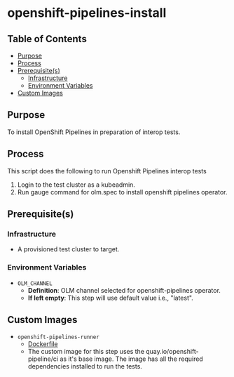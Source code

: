 # openshift-pipelines-install<!-- omit from toc -->

## Table of Contents<!-- omit from toc -->
- [Purpose](#purpose)
- [Process](#process)
- [Prerequisite(s)](#prerequisites)
  - [Infrastructure](#infrastructure)
  - [Environment Variables](#environment-variables)
- [Custom Images](#custom-images)

## Purpose

To install OpenShift Pipelines in preparation of interop tests.

## Process

This script does the following to run Openshift Pipelines interop tests
1. Login to the test cluster as a kubeadmin.
2. Run gauge command for olm.spec to install openshift pipelines operator.

## Prerequisite(s)

### Infrastructure

- A provisioned test cluster to target.
 
### Environment Variables

- `OLM_CHANNEL`
  - **Definition**: OLM channel selected for openshift-pipelines operator.
  - **If left empty**: This step will use default value i.e., "latest".
  
## Custom Images

- `openshift-pipelines-runner`
  - [Dockerfile](https://github.com/openshift-pipelines/release-tests/blob/release-v1.11/Dockerfile)
  - The custom image for this step uses the quay.io/openshift-pipeline/ci as it's base image. The image has all the required dependencies installed to run the tests.